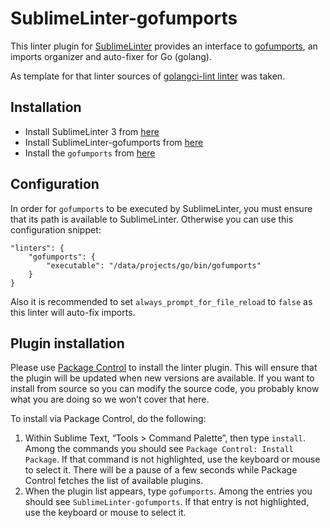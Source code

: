 # SublimeLinter-gofumports

This linter plugin for [SublimeLinter](https://github.com/SublimeLinter) provides an interface to [gofumports](https://github.com/mvdan/gofumpt), an imports organizer and auto-fixer for Go (golang).

As template for that linter sources of [golangci-lint linter](https://github.com/SublimeLinter/SublimeLinter-golangcilint) was taken.

## Installation

- Install SublimeLinter 3 from [here](https://packagecontrol.io/packages/SublimeLinter)
- Install SublimeLinter-gofumports from [here](https://packagecontrol.io/packages/SublimeLinter-gofumports)
- Install the `gofumports` from [here](https://github.com/mvdan/gofumpt)

## Configuration

In order for `gofumports` to be executed by SublimeLinter, you must ensure that its path is available to SublimeLinter. Otherwise you can use this configuration snippet:

```
"linters": {
	"gofumports": {
		"executable": "/data/projects/go/bin/gofumports"
	}
}
```

Also it is recommended to set `always_prompt_for_file_reload` to `false` as this linter will auto-fix imports.

## Plugin installation

Please use [Package Control](https://packagecontrol.io/) to install the linter plugin. This will ensure that the plugin will be updated when new versions are available. If you want to install from source so you can modify the source code, you probably know what you are doing so we won’t cover that here.

To install via Package Control, do the following:

1. Within Sublime Text, “Tools > Command Palette”, then type `install`. Among the commands you should see `Package Control: Install Package`. If that command is not highlighted, use the keyboard or mouse to select it. There will be a pause of a few seconds while Package Control fetches the list of available plugins.
1. When the plugin list appears, type `gofumports`. Among the entries you should see `SublimeLinter-gofumports`. If that entry is not highlighted, use the keyboard or mouse to select it.

